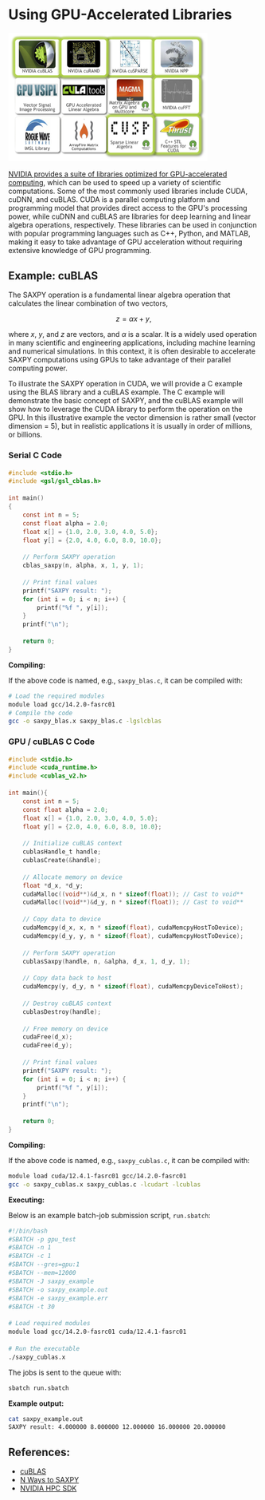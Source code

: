 # Using GPU-Accelerated Libraries

<img src="gpu-libs-logo.png" alt="gpu-libs-logo" width="400"/>

[NVIDIA provides a suite of libraries optimized for GPU-accelerated computing](https://developer.nvidia.com/gpu-accelerated-libraries), which can be used to speed up a variety of scientific computations. Some of the most commonly used libraries include CUDA, cuDNN, and cuBLAS. CUDA is a parallel computing platform and programming model that provides direct access to the GPU's processing power, while cuDNN and cuBLAS are libraries for deep learning and linear algebra operations, respectively. These libraries can be used in conjunction with popular programming languages such as C++, Python, and MATLAB, making it easy to take advantage of GPU acceleration without requiring extensive knowledge of GPU programming. 

## Example: cuBLAS

The SAXPY operation is a fundamental linear algebra operation that calculates the linear combination of two vectors,

$$
z = \alpha x + y,
$$

where $x$, $y$, and $z$ are vectors, and $\alpha$ is a scalar. It is a widely used operation in many scientific and engineering applications, including machine learning and numerical simulations. In this context, it is often desirable to accelerate SAXPY computations using GPUs to take advantage of their parallel computing power.

To illustrate the SAXPY operation in CUDA, we will provide a C example using the BLAS library and a cuBLAS example. The C example will demonstrate the basic concept of SAXPY, and the cuBLAS example will show how to leverage the CUDA library to perform the operation on the GPU. In this illustrative example the vector dimension is rather small (vector dimension = 5), but in realistic applications it is usually in order of millions, or billions.

### Serial C Code

```c
#include <stdio.h>
#include <gsl/gsl_cblas.h>

int main()
{
    const int n = 5;
    const float alpha = 2.0;
    float x[] = {1.0, 2.0, 3.0, 4.0, 5.0};
    float y[] = {2.0, 4.0, 6.0, 8.0, 10.0};

    // Perform SAXPY operation
    cblas_saxpy(n, alpha, x, 1, y, 1);

    // Print final values
    printf("SAXPY result: ");
    for (int i = 0; i < n; i++) {
        printf("%f ", y[i]);
    }
    printf("\n");

    return 0;
}
```
**Compiling:**

If the above code is named, e.g., <code>saxpy_blas.c</code>, it can be compiled with:

```bash
# Load the required modules
module load gcc/14.2.0-fasrc01
# Compile the code
gcc -o saxpy_blas.x saxpy_blas.c -lgslcblas
```


### GPU / cuBLAS C Code

```c
#include <stdio.h>
#include <cuda_runtime.h>
#include <cublas_v2.h>

int main(){
    const int n = 5;
    const float alpha = 2.0;
    float x[] = {1.0, 2.0, 3.0, 4.0, 5.0};
    float y[] = {2.0, 4.0, 6.0, 8.0, 10.0};

    // Initialize cuBLAS context
    cublasHandle_t handle;
    cublasCreate(&handle);

    // Allocate memory on device
    float *d_x, *d_y;
    cudaMalloc((void**)&d_x, n * sizeof(float)); // Cast to void**
    cudaMalloc((void**)&d_y, n * sizeof(float)); // Cast to void**

    // Copy data to device
    cudaMemcpy(d_x, x, n * sizeof(float), cudaMemcpyHostToDevice);
    cudaMemcpy(d_y, y, n * sizeof(float), cudaMemcpyHostToDevice);

    // Perform SAXPY operation
    cublasSaxpy(handle, n, &alpha, d_x, 1, d_y, 1);

    // Copy data back to host
    cudaMemcpy(y, d_y, n * sizeof(float), cudaMemcpyDeviceToHost);

    // Destroy cuBLAS context
    cublasDestroy(handle);

    // Free memory on device
    cudaFree(d_x);
    cudaFree(d_y);

    // Print final values
    printf("SAXPY result: ");
    for (int i = 0; i < n; i++) {
        printf("%f ", y[i]);
    }
    printf("\n");

    return 0;
}
```

**Compiling:**

If the above code is named, e.g., <code>saxpy_cublas.c</code>, it can be compiled with:

```bash
module load cuda/12.4.1-fasrc01 gcc/14.2.0-fasrc01
gcc -o saxpy_cublas.x saxpy_cublas.c -lcudart -lcublas 
```

**Executing:**

Below is an example batch-job submission script, <code>run.sbatch</code>:

```bash
#!/bin/bash
#SBATCH -p gpu_test
#SBATCH -n 1
#SBATCH -c 1
#SBATCH --gres=gpu:1
#SBATCH --mem=12000
#SBATCH -J saxpy_example
#SBATCH -o saxpy_example.out
#SBATCH -e saxpy_example.err
#SBATCH -t 30

# Load required modules
module load gcc/14.2.0-fasrc01 cuda/12.4.1-fasrc01

# Run the executable
./saxpy_cublas.x
```

The jobs is sent to the queue with:

```bash
sbatch run.sbatch
```
**Example output:**

```bash
cat saxpy_example.out
SAXPY result: 4.000000 8.000000 12.000000 16.000000 20.000000 
```

## References:

* [cuBLAS](https://developer.nvidia.com/cublas)
* [N Ways to SAXPY](https://developer.nvidia.com/blog/n-ways-to-saxpy-demonstrating-the-breadth-of-gpu-programming-options/)
* [NVIDIA HPC SDK](https://developer.nvidia.com/hpc-sdk)